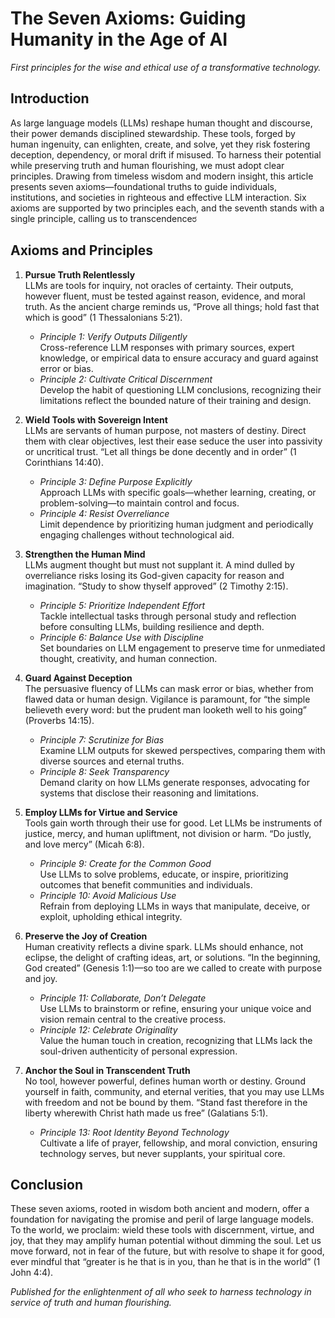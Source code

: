 # The Seven Axioms: Guiding Humanity in the Age of AI  
*First principles for the wise and ethical use of a transformative technology.*

## Introduction  
As large language models (LLMs) reshape human thought and discourse, their power demands disciplined stewardship. These tools, forged by human ingenuity, can enlighten, create, and solve, yet they risk fostering deception, dependency, or moral drift if misused. To harness their potential while preserving truth and human flourishing, we must adopt clear principles. Drawing from timeless wisdom and modern insight, this article presents seven axioms—foundational truths to guide individuals, institutions, and societies in righteous and effective LLM interaction. Six axioms are supported by two principles each, and the seventh stands with a single principle, calling us to transcendenceರ

## Axioms and Principles  

1. **Pursue Truth Relentlessly**  
   LLMs are tools for inquiry, not oracles of certainty. Their outputs, however fluent, must be tested against reason, evidence, and moral truth. As the ancient charge reminds us, “Prove all things; hold fast that which is good” (1 Thessalonians 5:21).  
   - *Principle 1: Verify Outputs Diligently*  
     Cross-reference LLM responses with primary sources, expert knowledge, or empirical data to ensure accuracy and guard against error or bias.  
   - *Principle 2: Cultivate Critical Discernment*  
     Develop the habit of questioning LLM conclusions, recognizing their limitations reflect the bounded nature of their training and design.

2. **Wield Tools with Sovereign Intent**  
   LLMs are servants of human purpose, not masters of destiny. Direct them with clear objectives, lest their ease seduce the user into passivity or uncritical trust. “Let all things be done decently and in order” (1 Corinthians 14:40).  
   - *Principle 3: Define Purpose Explicitly*  
     Approach LLMs with specific goals—whether learning, creating, or problem-solving—to maintain control and focus.  
   - *Principle 4: Resist Overreliance*  
     Limit dependence by prioritizing human judgment and periodically engaging challenges without technological aid.

3. **Strengthen the Human Mind**  
   LLMs augment thought but must not supplant it. A mind dulled by overreliance risks losing its God-given capacity for reason and imagination. “Study to show thyself approved” (2 Timothy 2:15).  
   - *Principle 5: Prioritize Independent Effort*  
     Tackle intellectual tasks through personal study and reflection before consulting LLMs, building resilience and depth.  
   - *Principle 6: Balance Use with Discipline*  
     Set boundaries on LLM engagement to preserve time for unmediated thought, creativity, and human connection.

4. **Guard Against Deception**  
   The persuasive fluency of LLMs can mask error or bias, whether from flawed data or human design. Vigilance is paramount, for “the simple believeth every word: but the prudent man looketh well to his going” (Proverbs 14:15).  
   - *Principle 7: Scrutinize for Bias*  
     Examine LLM outputs for skewed perspectives, comparing them with diverse sources and eternal truths.  
   - *Principle 8: Seek Transparency*  
     Demand clarity on how LLMs generate responses, advocating for systems that disclose their reasoning and limitations.

5. **Employ LLMs for Virtue and Service**  
   Tools gain worth through their use for good. Let LLMs be instruments of justice, mercy, and human upliftment, not division or harm. “Do justly, and love mercy” (Micah 6:8).  
   - *Principle 9: Create for the Common Good*  
     Use LLMs to solve problems, educate, or inspire, prioritizing outcomes that benefit communities and individuals.  
   - *Principle 10: Avoid Malicious Use*  
     Refrain from deploying LLMs in ways that manipulate, deceive, or exploit, upholding ethical integrity.

6. **Preserve the Joy of Creation**  
   Human creativity reflects a divine spark. LLMs should enhance, not eclipse, the delight of crafting ideas, art, or solutions. “In the beginning, God created” (Genesis 1:1)—so too are we called to create with purpose and joy.  
   - *Principle 11: Collaborate, Don’t Delegate*  
     Use LLMs to brainstorm or refine, ensuring your unique voice and vision remain central to the creative process.  
   - *Principle 12: Celebrate Originality*  
     Value the human touch in creation, recognizing that LLMs lack the soul-driven authenticity of personal expression.

7. **Anchor the Soul in Transcendent Truth**  
   No tool, however powerful, defines human worth or destiny. Ground yourself in faith, community, and eternal verities, that you may use LLMs with freedom and not be bound by them. “Stand fast therefore in the liberty wherewith Christ hath made us free” (Galatians 5:1).  
   - *Principle 13: Root Identity Beyond Technology*  
     Cultivate a life of prayer, fellowship, and moral conviction, ensuring technology serves, but never supplants, your spiritual core.

## Conclusion  
These seven axioms, rooted in wisdom both ancient and modern, offer a foundation for navigating the promise and peril of large language models. To the world, we proclaim: wield these tools with discernment, virtue, and joy, that they may amplify human potential without dimming the soul. Let us move forward, not in fear of the future, but with resolve to shape it for good, ever mindful that “greater is he that is in you, than he that is in the world” (1 John 4:4).  

*Published for the enlightenment of all who seek to harness technology in service of truth and human flourishing.*
